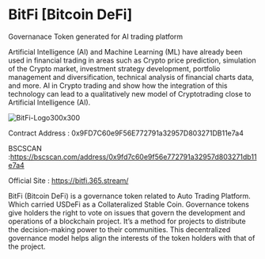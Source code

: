 # BitFi [Bitcoin DeFi]
Governanace Token generated for AI trading platform

Artificial Intelligence (AI) and Machine Learning (ML) have already been used in financial trading in areas such as Crypto price prediction, simulation of the Crypto market, investment strategy development, portfolio management and diversification, technical analysis of financial charts data, and more. AI in Crypto trading and show how the integration of this technology can lead to a qualitatively new model of Cryptotrading close to Artificial  Intelligence (AI). 

![BitFi-Logo300x300](https://user-images.githubusercontent.com/109957215/185871754-92b565f6-0593-4514-acf1-bc46e3b71f22.png)


Contract Address : 0x9FD7C60e9F56E772791a32957D803271DB11e7a4

BSCSCAN :https://bscscan.com/address/0x9fd7c60e9f56e772791a32957d803271db11e7a4

Official Site : https://bitfi.365.stream/

BitFi (Bitcoin DeFi) is a governance token related to Auto Trading Platform. Which carried USDeFi as a Collateralized Stable Coin. 
Governance tokens give holders the right to vote on issues that govern the development and operations of a blockchain project. It’s a method for projects to distribute the decision-making power to their communities. This decentralized governance model helps align the interests of the token holders with that of the project.
